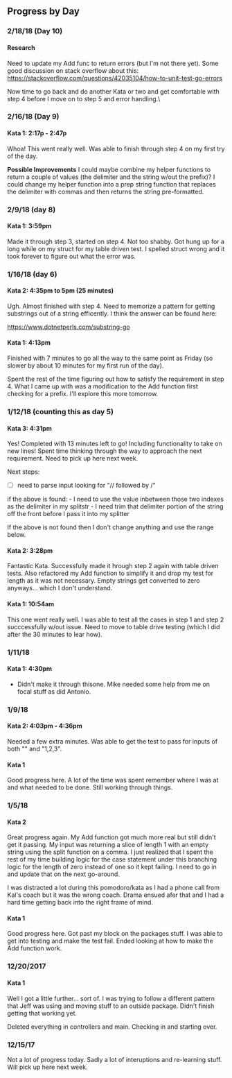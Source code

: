 ## Progress by Day

### 2/18/18 (Day 10)

#### Research

Need to update my Add func to return errors (but I'm not there yet).
Some good discussion on stack overflow about this: https://stackoverflow.com/questions/42035104/how-to-unit-test-go-errors

Now time to go back and do another Kata or two and get comfortable with step 4 before I move on to step 5 and error handling.\

### 2/16/18 (Day 9)

#### Kata 1: 2:17p - 2:47p

Whoa!  This went really well.  Was able to finish through step 4 on my first try of the day.

**Possible Improvements**
I could maybe combine my helper functions to return a couple of values (the delimiter and the string w/out the prefix)?
I could change my helper function into a prep string function that replaces the delimiter with commas and then returns the string pre-formatted.



### 2/9/18 (day 8)

#### Kata 1: 3:59pm

Made it through step 3, started on step 4.  Not too shabby.
Got hung up for a long while on my struct for my table driven test.  I spelled struct wrong and it took forever to figure out what the error was.

### 1/16/18 (day 6)

#### Kata 2: 4:35pm to 5pm (25 minutes)

Ugh. Almost finished with step 4.  Need to memorize a pattern for getting substrings out of a string efficently.  I think the answer can be found here:

https://www.dotnetperls.com/substring-go


#### Kata 1: 4:13pm

Finished with 7 minutes to go all the way to the same point as Friday (so slower by about 10 minutes for my first run of the day).

Spent the rest of the time figuring out how to satisfy the requirement in step 4.  What I came up with was a modification to the Add function first checking for a prefix.  I'll explore this more tomorrow.



### 1/12/18 (counting this as day 5)

#### Kata 3: 4:31pm

Yes!  Completed with 13 minutes left to go! Including functionality to take on new lines!
Spent time thinking through the way to approach the next requirement.  Need to pick up here next week.

Next steps:

- [ ] need to parse input looking for "// followed by /"

if the above is found:
	- I need to use the value inbetween those two indexes as the delimiter in my splitstr
	- I need trim that delimiter portion of the string off the front before I pass it into my splitter

If the above is not found then I don't change anything and use the range below.

#### Kata 2: 3:28pm

Fantastic Kata.  Successfully made it hrough step 2 again with table driven tests.  Also refactored my Add function to simplify it and drop my test for length as it was not necessary.  Empty strings get converted to zero anyways... which I don't understand.

#### Kata 1: 10:54am

This one went really well.  I was able to test all the cases in step 1 and step 2 succcessfully w/out issue. Need to move to table drive testing (which I did after the 30 minutes to lear how).

### 1/11/18

#### Kata 1: 4:30pm

- Didn't make it through thisone.  Mike needed some help from me on focal stuff as did Antonio.

### 1/9/18

#### Kata 2: 4:03pm - 4:36pm

Needed a few extra minutes.  Was able to get the test to pass for inputs of both "" and "1,2,3".

#### Kata 1

Good progress here.  A lot of the time was spent remember where I was at and what needed to be done.  Still working through things.

### 1/5/18


#### Kata 2

Great progress again.  My Add function got much more real but still didn't get it passing.  My input was returning a slice of length 1 with an empty string using the split function on a comma.  I just realized that I spent the rest of my time building logic for the case statement under this branching logic for the length of zero instead of one so it kept failing.  I need to go in and update that on the next go-around.

I was distracted a lot during this pomodoro/kata as I had a phone call from Kal's coach but it was the wrong coach. Drama ensued afer that and I had a hard time getting back into the right frame of mind.

#### Kata 1

Good progress here.  Got past my block on the packages stuff.  I was able to get into testing and make the test fail.  Ended looking at how to make the Add function work.

### 12/20/2017

#### Kata 1
Well I got a little further... sort of.  I was trying to follow a different pattern that Jeff was using and moving stuff to an outside package.  Didn't finish getting that working yet.

Deleted everything in controllers and main.
Checking in and starting over.


### 12/15/17

Not a lot of progress today.  Sadly a lot of interuptions and re-learning stuff.  Will pick up here next week.
